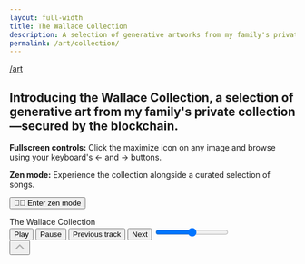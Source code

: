 ```yaml
---
layout: full-width
title: The Wallace Collection
description: A selection of generative artworks from my family's private collection on the Tezos and Ethereum blockchains. In full-screen mode, press your keyboard's &larr; and &rarr; buttons to browse all works.
permalink: /art/collection/
---
```


<script type="text/javascript">
  window.pageSettings = {
    musicTracks : [
    {
      src: "/assets/audio/Avatar_Gotham_lead_vocal_3_19.mp3",
      title: "Gotham",
      artist: "Avatar",
    },

    {
      src: "/assets/audio/Lunareh_Soul_Sister_background_vocals_3_31.mp3",
      title: "Soul Sister",
      artist: "Lunareh",
    },
    {
      src: "/assets/audio/Nom_Fabrique_Under_Your_Thumb_lead_vocal_3_41.mp3",
      title: "Under Your Thumb",
      artist: "Nom Fabrique",
    },
    {
      src: "/assets/audio/GRAMATTYK_Don_Cheadle_3_04.mp3",
      title: "Don Cheadle",
      artist: "GRAMATTYK",
    },
    {
      src: "/assets/audio/Dresden_The_Flamingo_Showdown_At_The_Dresden_instrumental_2_45.mp3",
      title: "Showdown At The Dresden (Instrumental)",
      artist: "The Dresden",
    },
    {
      src: "/assets/audio/Scarlett_Solo_Watch_It_All_Fall_lead_vocal_2_46.mp3",
      title: "Watch It All Fall",
      artist: "Scarlett Solo, INNXCENT",
    },
    {
      src: "/assets/audio/Mikey_Geiger_Come_Back_To_My_Heart_Feat_Jessie_Villa_Stripped_lead_vocal_1_56.mp3",
      title: "Come Back To My Heart (Stripped)",
      artist: "Mikey Geiger, Jessie Villa",
    },
    {
      src: "/assets/audio/Lost_Portals_Twilight_lead_vocal_4_18.mp3",
      title: "Twilight",
      artist: "Lost Portals",
    },
  ],
    htmlParts : {
      "part0": "/collection/chunk0.html",
      "part1": "/collection/chunk1.html",
      "part2": "/collection/chunk2.html",
      "part3": "/collection/chunk3.html",
      "part4": "/collection/chunk4.html",
      "part5": "/collection/chunk5.html",
      "part6": "/collection/chunk6.html",
      "part7": "/collection/chunk7.html",
      "part8": "/collection/chunk8.html",
      "part9": "/collection/chunk9.html",
      "part10": "/collection/chunk10.html",
    }
  }
</script>
<script src="/assets/js/gallery-viewer.js?v=0.11"></script>
<script src="/assets/js/player.js?v=0.11"></script>
<article>
  <a class="back-btn fade-in-element" href="/art">/art</a>
  <h1 class="fade-in-element">Introducing the Wallace Collection, a selection of generative art from my family's private collection&mdash;secured by the blockchain.
  </h1>
  <div class="collection-notes fade-in-element">
    <p style="flex:1;">
      <strong>Fullscreen controls:</strong>
      Click the maximize icon on any image and browse using your keyboard's &larr; and &rarr; buttons.
    </p>
    <div id="zenMode" class="hidden sm:flex sm:gap-4" style="flex:1.4;">
      <p class="mb-4" class="flex-1">
        <strong>Zen mode:</strong> Experience the collection alongside a curated selection of songs.
      </p>
      <p>
        <button id="autoPlayCollection" class="button"><span>🧘🏻</span> Enter zen mode</button>
      </p>
    </div>
  </div>
  <div id="art-collection" class="art-collection"></div>
</article>
<div id="fullscreen-viewer" class="hidden"></div>
<div id="utility-bar" class="utility-bar hidden">
  <div class="page-title-container">
    <div id="pageTitle" class="page-title">The Wallace Collection</div>
  </div>
  <div class="music-player-container">
    <div id="musicPlayer" class="music-player">
      <audio id="audioElement" src=""></audio>
      <div class="trackActivityContainer">
        <div class="trackActivity">
          <div class="infoBox">
            <div id="trackInfo" class="marquee"></div>
          </div>
        </div>
      </div>
      <button id="playButton" aria-labelledby="play-label">
        <i></i>
        <span id="play-label">Play</span>
      </button>
      <button id="pauseButton" aria-labelledby="pause-label">
        <i></i>
        <span id="pause-label">Pause</span>
      </button>
      <button id="prevButton" aria-labelledby="previous-label">
        <i></i>
        <span id="previous-label">Previous track</span>
      </button>
      <button id="nextButton" aria-labelledby="next-label">
        <i></i>
        <span id="next-label">Next</span>
      </button>
      <input id="volumeControl" type="range" min="0" max="1" step="0.1" aria-label="Volume" />
    </div>
  </div>
  <div class="to-top hidden sm:block">
    <button id="backToTop" title="Go to top">
      <i>
        <svg width="20" height="20" viewBox="0 0 18 18" fill="none" xmlns="http://www.w3.org/2000/svg"><path d="M3 11L9 5L15 11" stroke="#ADADAD" stroke-width="2" stroke-linecap="round"/></svg>
      </i>
    </button>
  </div>
</div>

<script>
document.addEventListener('DOMContentLoaded', () => {
    const artCollection = document.getElementById('art-collection');
    const triggerPoint = artCollection.offsetTop;

    window.addEventListener('scroll', () => {
        if (window.scrollY + 140 >= triggerPoint) {
            document.body.classList.add('subtle-bg');
        } else {
            document.body.classList.remove('subtle-bg');
        }
    });
});
</script>